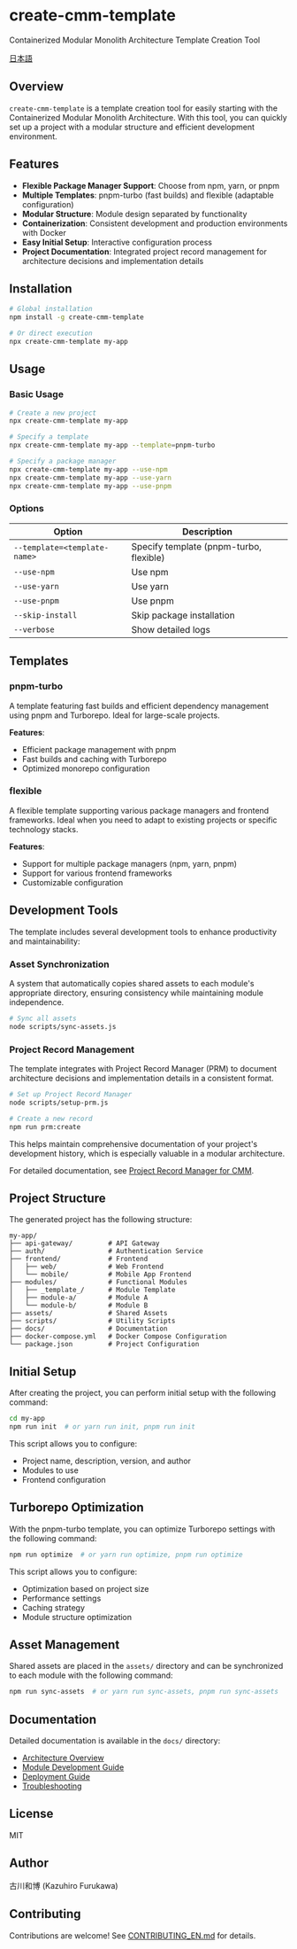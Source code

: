 # create-cmm-template

Containerized Modular Monolith Architecture Template Creation Tool

[日本語](./README_ja.md)

## Overview

`create-cmm-template` is a template creation tool for easily starting with the Containerized Modular Monolith Architecture. With this tool, you can quickly set up a project with a modular structure and efficient development environment.

## Features

- **Flexible Package Manager Support**: Choose from npm, yarn, or pnpm
- **Multiple Templates**: pnpm-turbo (fast builds) and flexible (adaptable configuration)
- **Modular Structure**: Module design separated by functionality
- **Containerization**: Consistent development and production environments with Docker
- **Easy Initial Setup**: Interactive configuration process
- **Project Documentation**: Integrated project record management for architecture decisions and implementation details

## Installation

```bash
# Global installation
npm install -g create-cmm-template

# Or direct execution
npx create-cmm-template my-app
```

## Usage

### Basic Usage

```bash
# Create a new project
npx create-cmm-template my-app

# Specify a template
npx create-cmm-template my-app --template=pnpm-turbo

# Specify a package manager
npx create-cmm-template my-app --use-npm
npx create-cmm-template my-app --use-yarn
npx create-cmm-template my-app --use-pnpm
```

### Options

| Option | Description |
|--------|-------------|
| `--template=<template-name>` | Specify template (pnpm-turbo, flexible) |
| `--use-npm` | Use npm |
| `--use-yarn` | Use yarn |
| `--use-pnpm` | Use pnpm |
| `--skip-install` | Skip package installation |
| `--verbose` | Show detailed logs |

## Templates

### pnpm-turbo

A template featuring fast builds and efficient dependency management using pnpm and Turborepo. Ideal for large-scale projects.

**Features**:
- Efficient package management with pnpm
- Fast builds and caching with Turborepo
- Optimized monorepo configuration

### flexible

A flexible template supporting various package managers and frontend frameworks. Ideal when you need to adapt to existing projects or specific technology stacks.

**Features**:
- Support for multiple package managers (npm, yarn, pnpm)
- Support for various frontend frameworks
- Customizable configuration

## Development Tools

The template includes several development tools to enhance productivity and maintainability:

### Asset Synchronization

A system that automatically copies shared assets to each module's appropriate directory, ensuring consistency while maintaining module independence.

```bash
# Sync all assets
node scripts/sync-assets.js
```

### Project Record Management

The template integrates with Project Record Manager (PRM) to document architecture decisions and implementation details in a consistent format.

```bash
# Set up Project Record Manager
node scripts/setup-prm.js

# Create a new record
npm run prm:create
```

This helps maintain comprehensive documentation of your project's development history, which is especially valuable in a modular architecture.

For detailed documentation, see [Project Record Manager for CMM](../documents/tools/project-record-manager_en.md).

## Project Structure

The generated project has the following structure:

```
my-app/
├── api-gateway/         # API Gateway
├── auth/                # Authentication Service
├── frontend/            # Frontend
│   ├── web/             # Web Frontend
│   └── mobile/          # Mobile App Frontend
├── modules/             # Functional Modules
│   ├── _template_/      # Module Template
│   ├── module-a/        # Module A
│   └── module-b/        # Module B
├── assets/              # Shared Assets
├── scripts/             # Utility Scripts
├── docs/                # Documentation
├── docker-compose.yml   # Docker Compose Configuration
└── package.json         # Project Configuration
```

## Initial Setup

After creating the project, you can perform initial setup with the following command:

```bash
cd my-app
npm run init  # or yarn run init, pnpm run init
```

This script allows you to configure:
- Project name, description, version, and author
- Modules to use
- Frontend configuration

## Turborepo Optimization

With the pnpm-turbo template, you can optimize Turborepo settings with the following command:

```bash
npm run optimize  # or yarn run optimize, pnpm run optimize
```

This script allows you to configure:
- Optimization based on project size
- Performance settings
- Caching strategy
- Module structure optimization

## Asset Management

Shared assets are placed in the `assets/` directory and can be synchronized to each module with the following command:

```bash
npm run sync-assets  # or yarn run sync-assets, pnpm run sync-assets
```

## Documentation

Detailed documentation is available in the `docs/` directory:

- [Architecture Overview](./docs/architecture.md)
- [Module Development Guide](./docs/module-development.md)
- [Deployment Guide](./docs/deployment.md)
- [Troubleshooting](./docs/troubleshooting.md)

## License

MIT

## Author

古川和博 (Kazuhiro Furukawa)

## Contributing

Contributions are welcome! See [CONTRIBUTING_EN.md](./CONTRIBUTING_EN.md) for details.
